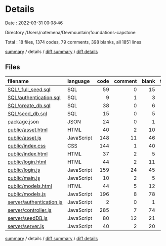 # Details

Date : 2022-03-31 00:08:46

Directory /Users/natemena/Devmountain/foundations-capstone

Total : 18 files,  1374 codes, 79 comments, 398 blanks, all 1851 lines

[summary](results.md) / details / [diff summary](diff.md) / [diff details](diff-details.md)

## Files
| filename | language | code | comment | blank | total |
| :--- | :--- | ---: | ---: | ---: | ---: |
| [SQL/_full_seed.sql](/SQL/_full_seed.sql) | SQL | 59 | 0 | 15 | 74 |
| [SQL/authentication.sql](/SQL/authentication.sql) | SQL | 9 | 1 | 3 | 13 |
| [SQL/create_db.sql](/SQL/create_db.sql) | SQL | 38 | 0 | 6 | 44 |
| [SQL/seed_db.sql](/SQL/seed_db.sql) | SQL | 15 | 0 | 5 | 20 |
| [package.json](/package.json) | JSON | 24 | 0 | 1 | 25 |
| [public/asset.html](/public/asset.html) | HTML | 40 | 2 | 10 | 52 |
| [public/asset.js](/public/asset.js) | JavaScript | 148 | 11 | 46 | 205 |
| [public/index.css](/public/index.css) | CSS | 144 | 1 | 40 | 185 |
| [public/index.html](/public/index.html) | HTML | 37 | 2 | 5 | 44 |
| [public/login.html](/public/login.html) | HTML | 44 | 2 | 11 | 57 |
| [public/login.js](/public/login.js) | JavaScript | 159 | 24 | 45 | 228 |
| [public/main.js](/public/main.js) | JavaScript | 10 | 2 | 5 | 17 |
| [public/models.html](/public/models.html) | HTML | 44 | 5 | 12 | 61 |
| [public/models.js](/public/models.js) | JavaScript | 196 | 8 | 78 | 282 |
| [server/authentication.js](/server/authentication.js) | JavaScript | 2 | 0 | 1 | 3 |
| [server/controller.js](/server/controller.js) | JavaScript | 285 | 7 | 74 | 366 |
| [server/seedDB.js](/server/seedDB.js) | JavaScript | 80 | 12 | 21 | 113 |
| [server/server.js](/server/server.js) | JavaScript | 40 | 2 | 20 | 62 |

[summary](results.md) / details / [diff summary](diff.md) / [diff details](diff-details.md)